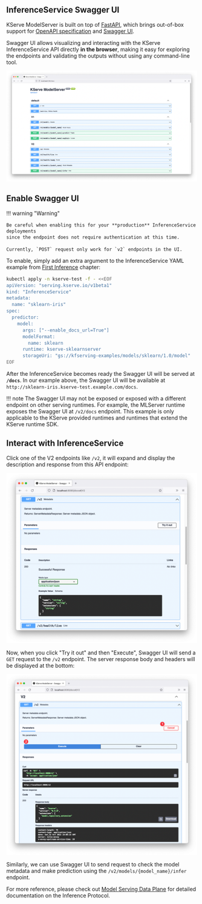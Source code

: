 ## InferenceService Swagger UI

KServe ModelServer is built on top of [FastAPI](https://github.com/tiangolo/fastapi), which brings out-of-box support for [OpenAPI specification](https://www.openapis.org/) and [Swagger UI](https://swagger.io/tools/swagger-ui/).

Swagger UI allows visualizing and interacting with the KServe InferenceService API directly **in the browser**, making it easy for exploring the endpoints and validating the outputs without using any command-line tool.

![KServe ModelServer Swagger UI](../images/swagger/kserve-swagger-ui.png)

## Enable Swagger UI

!!! warning "Warning"

    Be careful when enabling this for your **production** InferenceService deployments
    since the endpoint does not require authentication at this time.

    Currently, `POST` request only work for `v2` endpoints in the UI.

To enable, simply add an extra argument to the InferenceService YAML example from [First Inference](first_isvc.md) chapter:

```bash hl_lines="9"
kubectl apply -n kserve-test -f - <<EOF
apiVersion: "serving.kserve.io/v1beta1"
kind: "InferenceService"
metadata:
  name: "sklearn-iris"
spec:
  predictor:
    model:
      args: ["--enable_docs_url=True"]
      modelFormat:
        name: sklearn
      runtime: kserve-sklearnserver
      storageUri: "gs://kfserving-examples/models/sklearn/1.0/model"
EOF
```

After the InferenceService becomes ready the Swagger UI will be served at **`/docs`**. 
In our example above, the Swagger UI will be available at `http://sklearn-iris.kserve-test.example.com/docs`.

!!! note
    The Swagger UI may not be exposed or exposed with a different endpoint on other serving runtimes. For example, the MLServer runtime exposes the Swagger UI at `/v2/docs` endpoint. This example is only applicable to the KServe provided runtimes and runtimes that extend the KServe runtime SDK.

## Interact with InferenceService

Click one of the V2 endpoints like `/v2`, it will expand and display the description and response from this API endpoint:

![V2 Metadata](../images/swagger/v2-metadata.png)

Now, when you click "Try it out" and then "Execute", Swagger UI will send a `GET` request to the `/v2` endpoint. The server response body and headers will be displayed at the bottom:

![V2 Metadata](../images/swagger/v2-metadata-try-out.png)

Similarly, we can use Swagger UI to send request to check the model metadata and make prediction using the `/v2/models/{model_name}/infer` endpoint.

For more reference, please check out [Model Serving Data Plane](../modelserving/data_plane/data_plane.md) for detailed documentation on the Inference Protocol.
